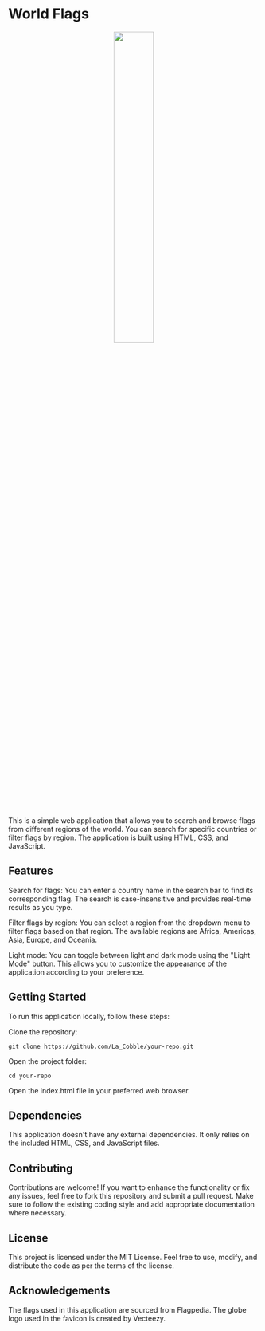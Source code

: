 # World Flags

<p align="center">
<img src="https://github.com/LaCobble/World_Flags/assets/71151090/09b9a39a-bb41-4f49-8181-6419e5ac26e0" width=40% height=40%>
</p>

This is a simple web application that allows you to search and browse flags from different regions of the world. You can search for specific countries or filter flags by region. The application is built using HTML, CSS, and JavaScript.

## Features

Search for flags: You can enter a country name in the search bar to find its corresponding flag. The search is case-insensitive and provides real-time results as you type.

Filter flags by region: You can select a region from the dropdown menu to filter flags based on that region. The available regions are Africa, Americas, Asia, Europe, and Oceania.

Light mode: You can toggle between light and dark mode using the "Light Mode" button. This allows you to customize the appearance of the application according to your preference.

## Getting Started

To run this application locally, follow these steps:

Clone the repository:

```git clone https://github.com/La_Cobble/your-repo.git```

Open the project folder:

```cd your-repo```

Open the index.html file in your preferred web browser.

## Dependencies

This application doesn't have any external dependencies. It only relies on the included HTML, CSS, and JavaScript files.

## Contributing

Contributions are welcome! If you want to enhance the functionality or fix any issues, feel free to fork this repository and submit a pull request. Make sure to follow the existing coding style and add appropriate documentation where necessary.

## License

This project is licensed under the MIT License. Feel free to use, modify, and distribute the code as per the terms of the license.

## Acknowledgements
The flags used in this application are sourced from Flagpedia.
The globe logo used in the favicon is created by Vecteezy.
